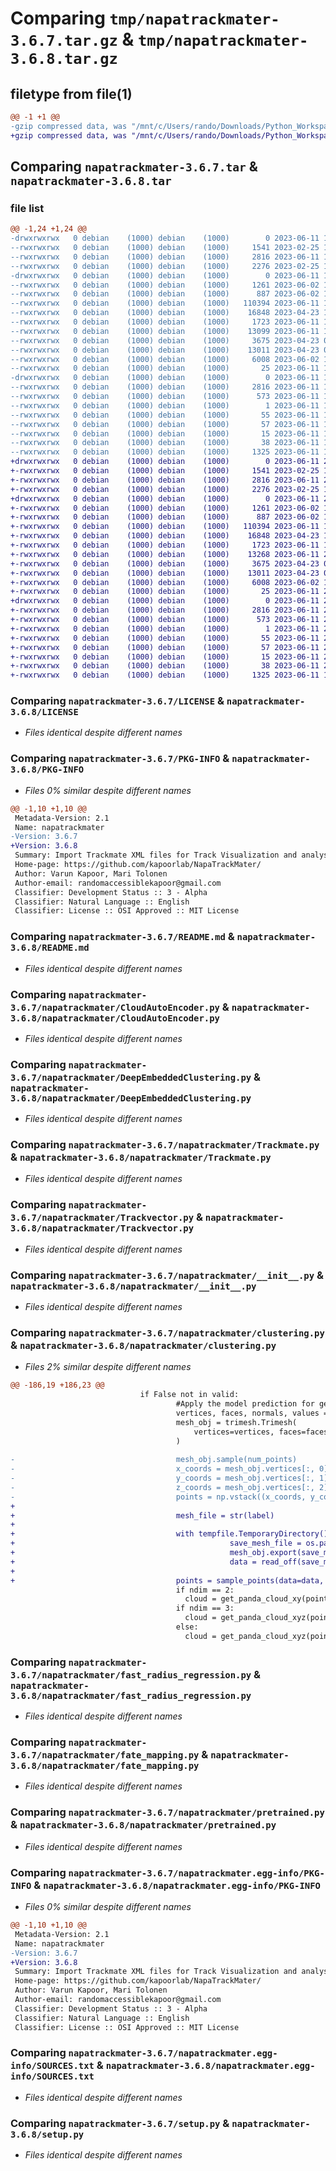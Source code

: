 # Comparing `tmp/napatrackmater-3.6.7.tar.gz` & `tmp/napatrackmater-3.6.8.tar.gz`

## filetype from file(1)

```diff
@@ -1 +1 @@
-gzip compressed data, was "/mnt/c/Users/rando/Downloads/Python_Workspace/NapaTrackMater/dist/.tmp-94k0k8sz/napatrackmater-3.6.7.tar", last modified: Sun Jun 11 19:46:42 2023, max compression
+gzip compressed data, was "/mnt/c/Users/rando/Downloads/Python_Workspace/NapaTrackMater/dist/.tmp-n9kq6jt4/napatrackmater-3.6.8.tar", last modified: Sun Jun 11 20:36:10 2023, max compression
```

## Comparing `napatrackmater-3.6.7.tar` & `napatrackmater-3.6.8.tar`

### file list

```diff
@@ -1,24 +1,24 @@
-drwxrwxrwx   0 debian    (1000) debian    (1000)        0 2023-06-11 19:46:42.080200 napatrackmater-3.6.7/
--rwxrwxrwx   0 debian    (1000) debian    (1000)     1541 2023-02-25 13:00:46.000000 napatrackmater-3.6.7/LICENSE
--rwxrwxrwx   0 debian    (1000) debian    (1000)     2816 2023-06-11 19:46:42.076941 napatrackmater-3.6.7/PKG-INFO
--rwxrwxrwx   0 debian    (1000) debian    (1000)     2276 2023-02-25 13:36:08.000000 napatrackmater-3.6.7/README.md
-drwxrwxrwx   0 debian    (1000) debian    (1000)        0 2023-06-11 19:46:41.862095 napatrackmater-3.6.7/napatrackmater/
--rwxrwxrwx   0 debian    (1000) debian    (1000)     1261 2023-06-02 10:49:22.000000 napatrackmater-3.6.7/napatrackmater/CloudAutoEncoder.py
--rwxrwxrwx   0 debian    (1000) debian    (1000)      887 2023-06-02 10:42:27.000000 napatrackmater-3.6.7/napatrackmater/DeepEmbeddedClustering.py
--rwxrwxrwx   0 debian    (1000) debian    (1000)   110394 2023-06-11 19:02:37.000000 napatrackmater-3.6.7/napatrackmater/Trackmate.py
--rwxrwxrwx   0 debian    (1000) debian    (1000)    16848 2023-04-23 10:20:11.000000 napatrackmater-3.6.7/napatrackmater/Trackvector.py
--rwxrwxrwx   0 debian    (1000) debian    (1000)     1723 2023-06-11 17:28:48.000000 napatrackmater-3.6.7/napatrackmater/__init__.py
--rwxrwxrwx   0 debian    (1000) debian    (1000)    13099 2023-06-11 19:45:59.000000 napatrackmater-3.6.7/napatrackmater/clustering.py
--rwxrwxrwx   0 debian    (1000) debian    (1000)     3675 2023-04-23 07:54:27.000000 napatrackmater-3.6.7/napatrackmater/fast_radius_regression.py
--rwxrwxrwx   0 debian    (1000) debian    (1000)    13011 2023-04-23 09:37:34.000000 napatrackmater-3.6.7/napatrackmater/fate_mapping.py
--rwxrwxrwx   0 debian    (1000) debian    (1000)     6008 2023-06-02 10:44:48.000000 napatrackmater-3.6.7/napatrackmater/pretrained.py
--rwxrwxrwx   0 debian    (1000) debian    (1000)       25 2023-06-11 19:46:07.000000 napatrackmater-3.6.7/napatrackmater/version.py
-drwxrwxrwx   0 debian    (1000) debian    (1000)        0 2023-06-11 19:46:42.054601 napatrackmater-3.6.7/napatrackmater.egg-info/
--rwxrwxrwx   0 debian    (1000) debian    (1000)     2816 2023-06-11 19:46:41.000000 napatrackmater-3.6.7/napatrackmater.egg-info/PKG-INFO
--rwxrwxrwx   0 debian    (1000) debian    (1000)      573 2023-06-11 19:46:41.000000 napatrackmater-3.6.7/napatrackmater.egg-info/SOURCES.txt
--rwxrwxrwx   0 debian    (1000) debian    (1000)        1 2023-06-11 19:46:41.000000 napatrackmater-3.6.7/napatrackmater.egg-info/dependency_links.txt
--rwxrwxrwx   0 debian    (1000) debian    (1000)       55 2023-06-11 19:46:41.000000 napatrackmater-3.6.7/napatrackmater.egg-info/entry_points.txt
--rwxrwxrwx   0 debian    (1000) debian    (1000)       57 2023-06-11 19:46:41.000000 napatrackmater-3.6.7/napatrackmater.egg-info/requires.txt
--rwxrwxrwx   0 debian    (1000) debian    (1000)       15 2023-06-11 19:46:41.000000 napatrackmater-3.6.7/napatrackmater.egg-info/top_level.txt
--rwxrwxrwx   0 debian    (1000) debian    (1000)       38 2023-06-11 19:46:42.081206 napatrackmater-3.6.7/setup.cfg
--rwxrwxrwx   0 debian    (1000) debian    (1000)     1325 2023-06-11 13:21:48.000000 napatrackmater-3.6.7/setup.py
+drwxrwxrwx   0 debian    (1000) debian    (1000)        0 2023-06-11 20:36:10.386670 napatrackmater-3.6.8/
+-rwxrwxrwx   0 debian    (1000) debian    (1000)     1541 2023-02-25 13:00:46.000000 napatrackmater-3.6.8/LICENSE
+-rwxrwxrwx   0 debian    (1000) debian    (1000)     2816 2023-06-11 20:36:10.378617 napatrackmater-3.6.8/PKG-INFO
+-rwxrwxrwx   0 debian    (1000) debian    (1000)     2276 2023-02-25 13:36:08.000000 napatrackmater-3.6.8/README.md
+drwxrwxrwx   0 debian    (1000) debian    (1000)        0 2023-06-11 20:36:10.095529 napatrackmater-3.6.8/napatrackmater/
+-rwxrwxrwx   0 debian    (1000) debian    (1000)     1261 2023-06-02 10:49:22.000000 napatrackmater-3.6.8/napatrackmater/CloudAutoEncoder.py
+-rwxrwxrwx   0 debian    (1000) debian    (1000)      887 2023-06-02 10:42:27.000000 napatrackmater-3.6.8/napatrackmater/DeepEmbeddedClustering.py
+-rwxrwxrwx   0 debian    (1000) debian    (1000)   110394 2023-06-11 19:02:37.000000 napatrackmater-3.6.8/napatrackmater/Trackmate.py
+-rwxrwxrwx   0 debian    (1000) debian    (1000)    16848 2023-04-23 10:20:11.000000 napatrackmater-3.6.8/napatrackmater/Trackvector.py
+-rwxrwxrwx   0 debian    (1000) debian    (1000)     1723 2023-06-11 17:28:48.000000 napatrackmater-3.6.8/napatrackmater/__init__.py
+-rwxrwxrwx   0 debian    (1000) debian    (1000)    13268 2023-06-11 20:35:17.000000 napatrackmater-3.6.8/napatrackmater/clustering.py
+-rwxrwxrwx   0 debian    (1000) debian    (1000)     3675 2023-04-23 07:54:27.000000 napatrackmater-3.6.8/napatrackmater/fast_radius_regression.py
+-rwxrwxrwx   0 debian    (1000) debian    (1000)    13011 2023-04-23 09:37:34.000000 napatrackmater-3.6.8/napatrackmater/fate_mapping.py
+-rwxrwxrwx   0 debian    (1000) debian    (1000)     6008 2023-06-02 10:44:48.000000 napatrackmater-3.6.8/napatrackmater/pretrained.py
+-rwxrwxrwx   0 debian    (1000) debian    (1000)       25 2023-06-11 20:35:23.000000 napatrackmater-3.6.8/napatrackmater/version.py
+drwxrwxrwx   0 debian    (1000) debian    (1000)        0 2023-06-11 20:36:10.337908 napatrackmater-3.6.8/napatrackmater.egg-info/
+-rwxrwxrwx   0 debian    (1000) debian    (1000)     2816 2023-06-11 20:36:09.000000 napatrackmater-3.6.8/napatrackmater.egg-info/PKG-INFO
+-rwxrwxrwx   0 debian    (1000) debian    (1000)      573 2023-06-11 20:36:09.000000 napatrackmater-3.6.8/napatrackmater.egg-info/SOURCES.txt
+-rwxrwxrwx   0 debian    (1000) debian    (1000)        1 2023-06-11 20:36:09.000000 napatrackmater-3.6.8/napatrackmater.egg-info/dependency_links.txt
+-rwxrwxrwx   0 debian    (1000) debian    (1000)       55 2023-06-11 20:36:09.000000 napatrackmater-3.6.8/napatrackmater.egg-info/entry_points.txt
+-rwxrwxrwx   0 debian    (1000) debian    (1000)       57 2023-06-11 20:36:09.000000 napatrackmater-3.6.8/napatrackmater.egg-info/requires.txt
+-rwxrwxrwx   0 debian    (1000) debian    (1000)       15 2023-06-11 20:36:09.000000 napatrackmater-3.6.8/napatrackmater.egg-info/top_level.txt
+-rwxrwxrwx   0 debian    (1000) debian    (1000)       38 2023-06-11 20:36:10.389642 napatrackmater-3.6.8/setup.cfg
+-rwxrwxrwx   0 debian    (1000) debian    (1000)     1325 2023-06-11 13:21:48.000000 napatrackmater-3.6.8/setup.py
```

### Comparing `napatrackmater-3.6.7/LICENSE` & `napatrackmater-3.6.8/LICENSE`

 * *Files identical despite different names*

### Comparing `napatrackmater-3.6.7/PKG-INFO` & `napatrackmater-3.6.8/PKG-INFO`

 * *Files 0% similar despite different names*

```diff
@@ -1,10 +1,10 @@
 Metadata-Version: 2.1
 Name: napatrackmater
-Version: 3.6.7
+Version: 3.6.8
 Summary: Import Trackmate XML files for Track Visualization and analysis in Napari.
 Home-page: https://github.com/kapoorlab/NapaTrackMater/
 Author: Varun Kapoor, Mari Tolonen
 Author-email: randomaccessiblekapoor@gmail.com
 Classifier: Development Status :: 3 - Alpha
 Classifier: Natural Language :: English
 Classifier: License :: OSI Approved :: MIT License
```

### Comparing `napatrackmater-3.6.7/README.md` & `napatrackmater-3.6.8/README.md`

 * *Files identical despite different names*

### Comparing `napatrackmater-3.6.7/napatrackmater/CloudAutoEncoder.py` & `napatrackmater-3.6.8/napatrackmater/CloudAutoEncoder.py`

 * *Files identical despite different names*

### Comparing `napatrackmater-3.6.7/napatrackmater/DeepEmbeddedClustering.py` & `napatrackmater-3.6.8/napatrackmater/DeepEmbeddedClustering.py`

 * *Files identical despite different names*

### Comparing `napatrackmater-3.6.7/napatrackmater/Trackmate.py` & `napatrackmater-3.6.8/napatrackmater/Trackmate.py`

 * *Files identical despite different names*

### Comparing `napatrackmater-3.6.7/napatrackmater/Trackvector.py` & `napatrackmater-3.6.8/napatrackmater/Trackvector.py`

 * *Files identical despite different names*

### Comparing `napatrackmater-3.6.7/napatrackmater/__init__.py` & `napatrackmater-3.6.8/napatrackmater/__init__.py`

 * *Files identical despite different names*

### Comparing `napatrackmater-3.6.7/napatrackmater/clustering.py` & `napatrackmater-3.6.8/napatrackmater/clustering.py`

 * *Files 2% similar despite different names*

```diff
@@ -186,19 +186,23 @@
                             if False not in valid:
                                     #Apply the model prediction for getting clusters
                                     vertices, faces, normals, values = marching_cubes(binary_image)
                                     mesh_obj = trimesh.Trimesh(
                                         vertices=vertices, faces=faces, process=False
                                     )
                                    
-                                    mesh_obj.sample(num_points)
-                                    x_coords = mesh_obj.vertices[:, 0]  # X coordinates
-                                    y_coords = mesh_obj.vertices[:, 1]  # Y coordinates
-                                    z_coords = mesh_obj.vertices[:, 2]  # Z coordinates
-                                    points = np.vstack((x_coords, y_coords, z_coords)).T
+
+                                    mesh_file = str(label) 
+                                    
+                                    with tempfile.TemporaryDirectory() as mesh_dir:
+                                                save_mesh_file = os.path.join(mesh_dir, mesh_file) + ".off"
+                                                mesh_obj.export(save_mesh_file) 
+                                                data = read_off(save_mesh_file)
+                                    
+                                    points = sample_points(data=data, num=num_points).numpy()
                                     if ndim == 2:
                                       cloud = get_panda_cloud_xy(points)
                                     if ndim == 3:
                                       cloud = get_panda_cloud_xyz(points)  
                                     else:
                                       cloud = get_panda_cloud_xyz(points)
```

### Comparing `napatrackmater-3.6.7/napatrackmater/fast_radius_regression.py` & `napatrackmater-3.6.8/napatrackmater/fast_radius_regression.py`

 * *Files identical despite different names*

### Comparing `napatrackmater-3.6.7/napatrackmater/fate_mapping.py` & `napatrackmater-3.6.8/napatrackmater/fate_mapping.py`

 * *Files identical despite different names*

### Comparing `napatrackmater-3.6.7/napatrackmater/pretrained.py` & `napatrackmater-3.6.8/napatrackmater/pretrained.py`

 * *Files identical despite different names*

### Comparing `napatrackmater-3.6.7/napatrackmater.egg-info/PKG-INFO` & `napatrackmater-3.6.8/napatrackmater.egg-info/PKG-INFO`

 * *Files 0% similar despite different names*

```diff
@@ -1,10 +1,10 @@
 Metadata-Version: 2.1
 Name: napatrackmater
-Version: 3.6.7
+Version: 3.6.8
 Summary: Import Trackmate XML files for Track Visualization and analysis in Napari.
 Home-page: https://github.com/kapoorlab/NapaTrackMater/
 Author: Varun Kapoor, Mari Tolonen
 Author-email: randomaccessiblekapoor@gmail.com
 Classifier: Development Status :: 3 - Alpha
 Classifier: Natural Language :: English
 Classifier: License :: OSI Approved :: MIT License
```

### Comparing `napatrackmater-3.6.7/napatrackmater.egg-info/SOURCES.txt` & `napatrackmater-3.6.8/napatrackmater.egg-info/SOURCES.txt`

 * *Files identical despite different names*

### Comparing `napatrackmater-3.6.7/setup.py` & `napatrackmater-3.6.8/setup.py`

 * *Files identical despite different names*

